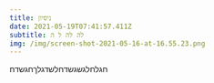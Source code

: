 ```yaml
---
title: ניסיון
date: 2021-05-19T07:41:57.411Z
subtitle: לה לה ל ה
img: /img/screen-shot-2021-05-16-at-16.55.23.png
---
```

חגלחלגשגשדחלשדגלךחגשדח